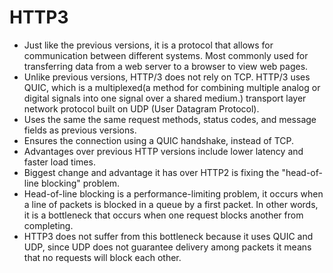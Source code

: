 # HTTP3
- Just like the previous versions, it is a protocol that allows for communication between different systems. Most commonly used for transferring data from a web server to a browser to view web pages.
- Unlike previous versions, HTTP/3 does not rely on TCP. HTTP/3 uses QUIC, which is a multiplexed(a method for combining multiple analog or digital signals into one signal over a shared medium.) transport layer network protocol built on UDP (User Datagram Protocol).
- Uses the same the same request methods, status codes, and message fields as previous versions.
- Ensures the connection using a QUIC handshake, instead of TCP.
- Advantages over previous HTTP versions include lower latency and faster load times.
- Biggest change and advantage it has over HTTP2 is fixing the "head-of-line blocking" problem.
- Head-of-line blocking is a performance-limiting problem, it occurs when a line of packets is blocked in a queue by a first packet. In other words, it is a bottleneck that occurs when one request blocks another from completing.
-  HTTP3 does not suffer from this bottleneck because it uses QUIC and UDP, since UDP does not guarantee delivery among packets it means that no requests will block each other.
